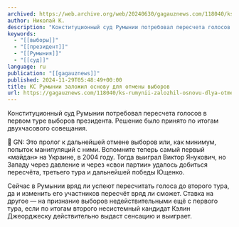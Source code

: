 ```yaml
---
archived: https://web.archive.org/web/20240630/gagauznews.com/118040/ks-rumynii-zalozhil-osnovu-dlya-otmeny-vyborov.html
author: Николай К.
description: "Конституционный суд Румынии потребовал пересчета голосов в первом туре выборов президента. Решение было принято по итогам двухчасового совещания. 🔵 GN: Это пролог к дальнейшей отмене выборов или, как минимум, попыток манипуляций с ними. Вспомните теперь самый первый «майдан» на Украине, в 2004 году. Тогда выиграл Виктор Янукович, но Западу через давление и через «свои партии» удалось добиться пересчёта, третьего тура и дальнейшей победы Ющенко. Сейчас в Румынии вряд ли успеют пересчитать голоса до второго тура, да и изменить его участников пересчёт вряд ли сможет. Ставка на другое — на признание выборов недействительными ещё с первого тура, если по итогам второго […]"
keywords:
  - "[[выборы]]"
  - "[[президент]]"
  - "[[Румыния]]"
  - "[[суд]]"
language: ru
publication: "[[gagauznews]]"
published: 2024-11-29T05:48:49+00:00
title: КС Румынии заложил основу для отмены выборов
url: https://gagauznews.com/118040/ks-rumynii-zalozhil-osnovu-dlya-otmeny-vyborov.html
---
```


Конституционный суд Румынии потребовал пересчета голосов в первом туре выборов президента. Решение было принято по итогам двухчасового совещания.

🔵 GN: Это пролог к дальнейшей отмене выборов или, как минимум, попыток манипуляций с ними. Вспомните теперь самый первый «майдан» на Украине, в 2004 году. Тогда выиграл Виктор Янукович, но Западу через давление и через «свои партии» удалось добиться пересчёта, третьего тура и дальнейшей победы Ющенко.

Сейчас в Румынии вряд ли успеют пересчитать голоса до второго тура, да и изменить его участников пересчёт вряд ли сможет. Ставка на другое — на признание выборов недействительными ещё с первого тура, если по итогам второго несистемный кандидат Кэлин Джеорджеску действительно выдаст сенсацию и выиграет.